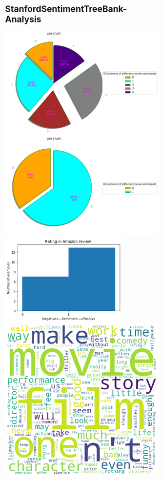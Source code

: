 # StanfordSentimentTreeBank-Analysis

![alt text](/images/pie.png)
![alt text](/images/pi3.png)
![alt text](/images/line.png)
![alt text](/images/word_cloud.png)
